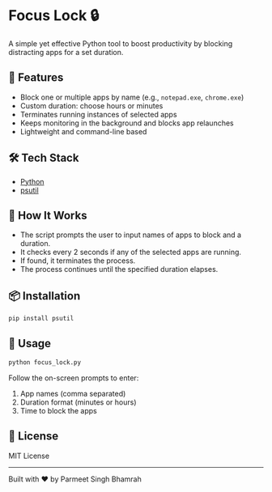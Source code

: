 # Focus Lock 🔒

A simple yet effective Python tool to boost productivity by blocking distracting apps for a set duration.

## 🚀 Features

- Block one or multiple apps by name (e.g., `notepad.exe`, `chrome.exe`)
- Custom duration: choose hours or minutes
- Terminates running instances of selected apps
- Keeps monitoring in the background and blocks app relaunches
- Lightweight and command-line based

## 🛠️ Tech Stack

- [Python](https://www.python.org/)
- [psutil](https://pypi.org/project/psutil/)

## 🧠 How It Works

- The script prompts the user to input names of apps to block and a duration.
- It checks every 2 seconds if any of the selected apps are running.
- If found, it terminates the process.
- The process continues until the specified duration elapses.

## 📦 Installation

```bash
pip install psutil
```

## 🧪 Usage

```bash
python focus_lock.py
```

Follow the on-screen prompts to enter:
1. App names (comma separated)
2. Duration format (minutes or hours)
3. Time to block the apps


## 📄 License

MIT License

---

Built with ❤️ by Parmeet Singh Bhamrah